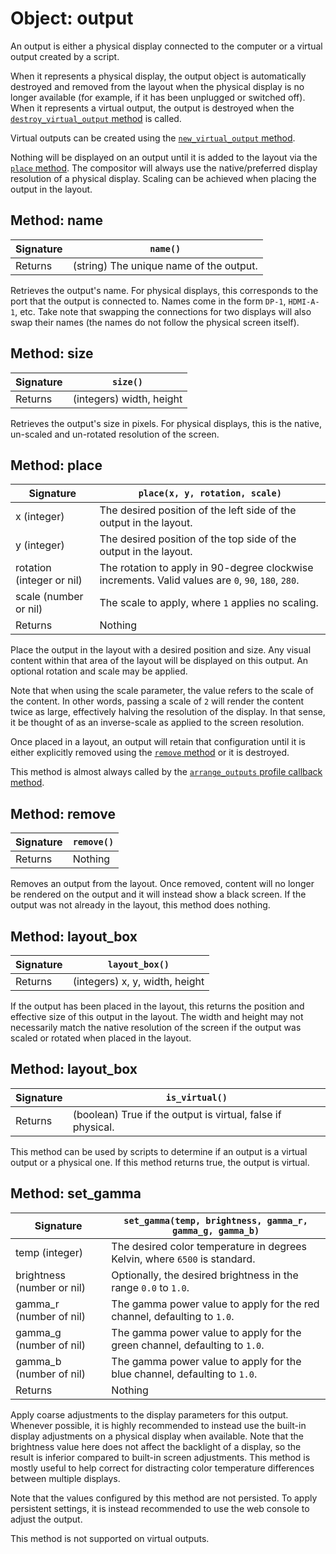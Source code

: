 # Object: output

An output is either a physical display connected to the computer or a virtual output created by a script.

When it represents a physical display, the output object is automatically destroyed and removed from the layout when the physical display is no longer available (for example, if it has been unplugged or switched off). When it represents a virtual output, the output is destroyed when the [`destroy_virtual_output` method](./server#destroy-virtual-output) is called.

Virtual outputs can be created using the [`new_virtual_output` method](./server#new-virtual-output).

Nothing will be displayed on an output until it is added to the layout via the [`place` method](#method-place). The compositor will always use the native/preferred display resolution of a physical display. Scaling can be achieved when placing the output in the layout.

## Method: name

| Signature | `name()` |
| - | - |
| Returns | (string) The unique name of the output. |

Retrieves the output's name. For physical displays, this corresponds to the port that the output is connected to. Names come in the form `DP-1`, `HDMI-A-1`, etc. Take note that swapping the connections for two displays will also swap their names (the names do not follow the physical screen itself).

## Method: size

| Signature | `size()` |
| - | - |
| Returns | (integers) width, height |

Retrieves the output's size in pixels. For physical displays, this is the native, un-scaled and un-rotated resolution of the screen.

## Method: place

| Signature | `place(x, y, rotation, scale)` |
| - | - |
| x (integer) | The desired position of the left side of the output in the layout. |
| y (integer) | The desired position of the top side of the output in the layout. |
| rotation (integer or nil) | The rotation to apply in 90-degree clockwise increments. Valid values are `0`, `90`, `180`, `280`. |
| scale (number or nil) | The scale to apply, where `1` applies no scaling. |
| Returns | Nothing |

Place the output in the layout with a desired position and size. Any visual content within that area of the layout will be displayed on this output. An optional rotation and scale may be applied.

Note that when using the scale parameter, the value refers to the scale of the content. In other words, passing a scale of `2` will render the content twice as large, effectively halving the resolution of the display. In that sense, it be thought of as an inverse-scale as applied to the screen resolution.

Once placed in a layout, an output will retain that configuration until it is either explicitly removed using the [`remove` method](#method-remove) or it is destroyed.

This method is almost always called by the [`arrange_outputs` profile callback method](./profile#method-arrange-outputs).

## Method: remove

| Signature | `remove()` |
| - | - |
| Returns | Nothing |

Removes an output from the layout. Once removed, content will no longer be rendered on the output and it will instead show a black screen. If the output was not already in the layout, this method does nothing.

## Method: layout_box

| Signature | `layout_box()` |
| - | - |
| Returns | (integers) x, y, width, height |

If the output has been placed in the layout, this returns the position and effective size of this output in the layout. The width and height may not necessarily match the native resolution of the screen if the output was scaled or rotated when placed in the layout.

## Method: layout_box

| Signature | `is_virtual()` |
| - | - |
| Returns | (boolean) True if the output is virtual, false if physical. |

This method can be used by scripts to determine if an output is a virtual output or a physical one. If this method returns true, the output is virtual.

## Method: set_gamma

| Signature | `set_gamma(temp, brightness, gamma_r, gamma_g, gamma_b)` |
| - | - |
| temp (integer) | The desired color temperature in degrees Kelvin, where `6500` is standard. |
| brightness (number or nil) | Optionally, the desired brightness in the range `0.0` to `1.0`. |
| gamma_r (number of nil) | The gamma power value to apply for the red channel, defaulting to `1.0`. |
| gamma_g (number of nil) | The gamma power value to apply for the green channel, defaulting to `1.0`. |
| gamma_b (number of nil) | The gamma power value to apply for the blue channel, defaulting to `1.0`. |
| Returns | Nothing |

Apply coarse adjustments to the display parameters for this output. Whenever possible, it is highly recommended to instead use the built-in display adjustments on a physical display when available. Note that the brightness value here does not affect the backlight of a display, so the result is inferior compared to built-in screen adjustments. This method is mostly useful to help correct for distracting color temperature differences between multiple displays.

Note that the values configured by this method are not persisted. To apply persistent settings, it is instead recommended to use the web console to adjust the output.

This method is not supported on virtual outputs.
